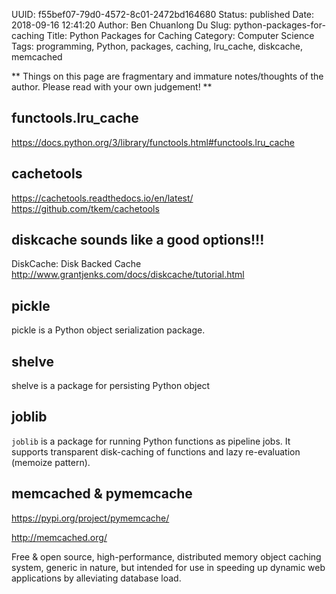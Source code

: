 UUID: f55bef07-79d0-4572-8c01-2472bd164680
Status: published
Date: 2018-09-16 12:41:20
Author: Ben Chuanlong Du
Slug: python-packages-for-caching
Title: Python Packages for Caching
Category: Computer Science
Tags: programming, Python, packages, caching, lru_cache, diskcache, memcached

**
Things on this page are
fragmentary and immature notes/thoughts of the author.
Please read with your own judgement!
**

## functools.lru_cache

https://docs.python.org/3/library/functools.html#functools.lru_cache

## cachetools

https://cachetools.readthedocs.io/en/latest/
https://github.com/tkem/cachetools

## diskcache sounds like a good options!!!

DiskCache: Disk Backed Cache
http://www.grantjenks.com/docs/diskcache/tutorial.html



## pickle 

pickle is a Python object serialization package. 

## shelve 

shelve is a package for persisting Python object 

## joblib

`joblib` is a package for running Python functions as pipeline jobs.
It supports transparent disk-caching of functions and lazy re-evaluation (memoize pattern).


## memcached & pymemcache

https://pypi.org/project/pymemcache/

http://memcached.org/

Free & open source, high-performance, distributed memory object caching system, generic in nature, 
but intended for use in speeding up dynamic web applications by alleviating database load.
